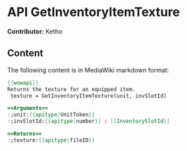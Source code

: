 # API GetInventoryItemTexture

**Contributor:** Ketho

## Content

The following content is in MediaWiki markdown format:

```mediawiki
{{wowapi}}
Returns the texture for an equipped item.
 texture = GetInventoryItemTexture(unit, invSlotId)

==Arguments==
:;unit:{{apitype|UnitToken}}
:;invSlotId:{{apitype|number}} : [[InventorySlotId]]

==Returns==
:;texture:{{apitype|fileID}}
```